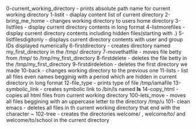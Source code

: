 0-current_working_directory  -  prints absolute path name for current working directory
1-listit - diaplay content list of current directory
2-bring_me_home - changes working directory to users home directory
3-listfiles  - display current directory contents in long format
4-listmorefiles - display current directory contents including hidden files(starting with .)
5-listfilesdigitonly - displays current directory contents with user and group IDs displayed numerically
6-firstdirectory - creates directory named my_first_directory in the /tmp/ directory
7-movethatfile - moves file betty from /tmp/ to /tmp/my_first_directory
8-firstdelete - deletes the file betty in the /tmp/my_first_directory 
9-firstdirdeletion - deletes the first directory we made
10-back - changes working directory to the previous one 
11-lists - list all files even names begginig with a period which are hidden in current directory in long format
12-file_type  - prints type of file /tmp/iamafile
13-symbolic_link - creates symbolic link to /bin/ls named __ls__
14-copy_html - copies all html files from current working directory
100-lets_move - moves all files beggining with an uppercase letter to the directory /tmp/u
101- clean emacs - deletes all files in th current working directory that end with the character ~
102-tree - creates the directories welcome/ , welcome/to/ and welcome/to/school in the current directory
